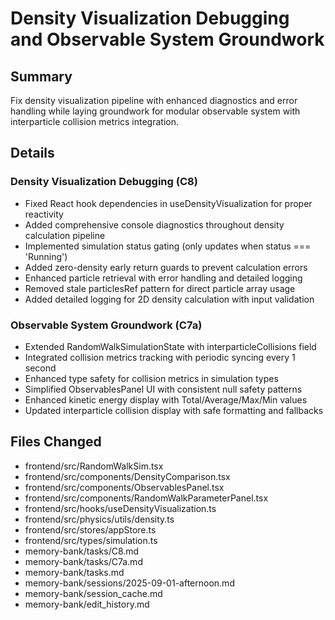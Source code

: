 # Density Visualization Debugging and Observable System Groundwork

## Summary
Fix density visualization pipeline with enhanced diagnostics and error handling while laying groundwork for modular observable system with interparticle collision metrics integration.

## Details

### Density Visualization Debugging (C8)
- Fixed React hook dependencies in useDensityVisualization for proper reactivity
- Added comprehensive console diagnostics throughout density calculation pipeline
- Implemented simulation status gating (only updates when status === 'Running')
- Added zero-density early return guards to prevent calculation errors
- Enhanced particle retrieval with error handling and detailed logging
- Removed stale particlesRef pattern for direct particle array usage
- Added detailed logging for 2D density calculation with input validation

### Observable System Groundwork (C7a)
- Extended RandomWalkSimulationState with interparticleCollisions field
- Integrated collision metrics tracking with periodic syncing every 1 second
- Enhanced type safety for collision metrics in simulation types
- Simplified ObservablesPanel UI with consistent null safety patterns
- Enhanced kinetic energy display with Total/Average/Max/Min values
- Updated interparticle collision display with safe formatting and fallbacks

## Files Changed
- frontend/src/RandomWalkSim.tsx
- frontend/src/components/DensityComparison.tsx
- frontend/src/components/ObservablesPanel.tsx
- frontend/src/components/RandomWalkParameterPanel.tsx
- frontend/src/hooks/useDensityVisualization.ts
- frontend/src/physics/utils/density.ts
- frontend/src/stores/appStore.ts
- frontend/src/types/simulation.ts
- memory-bank/tasks/C8.md
- memory-bank/tasks/C7a.md
- memory-bank/tasks.md
- memory-bank/sessions/2025-09-01-afternoon.md
- memory-bank/session_cache.md
- memory-bank/edit_history.md